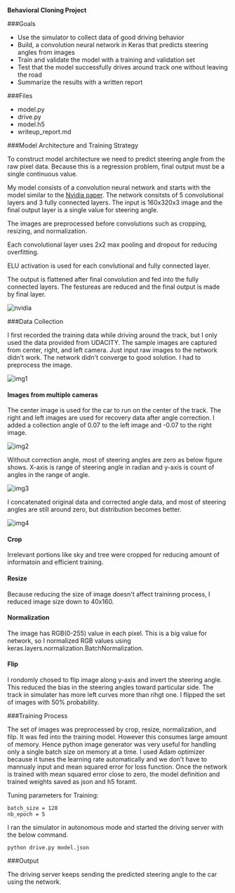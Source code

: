 **Behavioral Cloning Project**

###Goals
* Use the simulator to collect data of good driving behavior
* Build, a convolution neural network in Keras that predicts steering angles from images
* Train and validate the model with a training and validation set
* Test that the model successfully drives around track one without leaving the road
* Summarize the results with a written report

###Files
* model.py 
* drive.py 
* model.h5  
* writeup_report.md

###Model Architecture and Training Strategy

To construct model architecture we need to predict steering angle from the raw pixel data. Because this is a regression problem, final output must be a single continuous value. 

My model consists of a convolution neural network and starts with the model similar to the [Nvidia paper](http://images.nvidia.com/content/tegra/automotive/images/2016/solutions/pdf/end-to-end-dl-using-px.pdf). 
The network consitsts of 5 convolutional layers and 3 fully connected layers. The input is 160x320x3 image and the final output layer is a single value for steering angle.  

The images are preprocessed before convolutions such as cropping, resizing, and normalization.

Each convolutional layer uses 2x2 max pooling and dropout for reducing overfitting.  

ELU activation is used for each convlutional and fully connected layer. 

The output is flattened after final convolution and fed into the fully connected layers. The festureas are reduced and the final output is made by final layer.  

![nvidia](https://github.com/kazsky/UDACITY_Behavioral_Cloning/blob/master/img/nvidia_paper.png)


###Data Collection

I first recorded the training data while driving around the track, but I only used the data provided from UDACITY. The sample images are captured from center, right, and left camera. 
Just input raw images to the network didn't work. The network didn't converge to good solution. I had to preprocess the image. 

![img1](https://github.com/kazsky/UDACITY_Behavioral_Cloning/blob/master/img/original_img.png)

#### Images from multiple cameras

The center image is used for the car to run on the center of the track. The right and left images are used for recovery data after angle correction. I added a collection angle of 0.07 to the left image and -0.07 to the right image.

![img2](https://github.com/kazsky/UDACITY_Behavioral_Cloning/blob/master/img/sample.png)

Without correction angle, most of steering angles are zero as below figure shows. X-axis is range of steering angle in radian and y-axis is count of angles in the range of angle. 

![img3](https://github.com/kazsky/UDACITY_Behavioral_Cloning/blob/master/img/count_per_angle_range_no_augmentation.png)

I concatenated original data and corrected angle data, and most of steering angles are still around zero, but distribution becomes better.

![img4](https://github.com/kazsky/UDACITY_Behavioral_Cloning/blob/master/img/count_per_angle_range_augmented.png)

#### Crop

Irrelevant portions like sky and tree were cropped for reducing amount of informatoin and efficient training.  

#### Resize

Because reducing the size of image doesn't affect traininng process, I reduced image size down to 40x160.

#### Normalization

The image has RGB(0-255) value in each pixel. This is a big value for network, so I normalized RGB values using keras.layers.normalization.BatchNormalization. 

#### Flip

I rondomly chosed to flip image along y-axis and invert the steering angle. This reduced the bias in the steering angles toward particular side. 
The track in simulater has more left curves more than rihgt one. I flipped the set of images with 50% probability. 

###Training Process

The set of images was preprocessed by crop, resize, normalization, and filp. It was fed into the training model. 
However this consumes large amount of memory. Hence python image generator was very useful for handling only a single batch size on memory at a time. 
I used Adam optimizer because it tunes the learning rate automatically and we don't have to mannualy input and mean squared error for loss function. 
Once the network is trained with mean squared error close to zero, the model definition and trained weights saved as json and h5 foramt. 

Tuning parameters for Training:

~~~
batch_size = 128
nb_epoch = 5
~~~

I ran the simulator in autonomous mode and started the driving server with the below command.

~~~
python drive.py model.json
~~~

###Output

The driving server keeps sending the predicted steering angle to the car using the network. 
